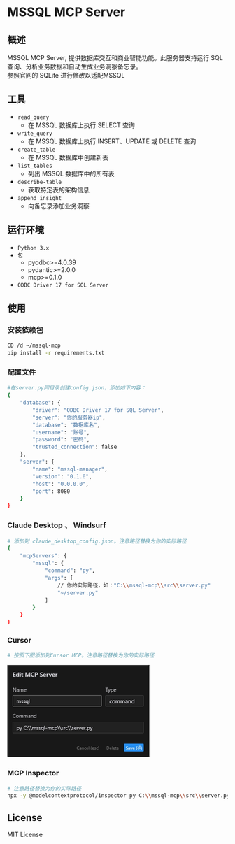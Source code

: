 # MSSQL MCP Server

## 概述

MSSQL MCP Server, 提供数据库交互和商业智能功能。此服务器支持运行 SQL 查询、分析业务数据和自动生成业务洞察备忘录。  
参照官网的 SQLite 进行修改以适配MSSQL

## 工具

- `read_query`
   - 在 MSSQL 数据库上执行 SELECT 查询
- `write_query`
   - 在 MSSQL 数据库上执行 INSERT、UPDATE 或 DELETE 查询
- `create_table`
   - 在 MSSQL 数据库中创建新表
- `list_tables`
   - 列出 MSSQL 数据库中的所有表
- `describe-table`
   - 获取特定表的架构信息
- `append_insight`
   - 向备忘录添加业务洞察

## 运行环境

- `Python 3.x`
- `包`
   - pyodbc>=4.0.39
   - pydantic>=2.0.0
   - mcp>=0.1.0 
- `ODBC Driver 17 for SQL Server`

## 使用

### 安装依赖包

```bash
CD /d ~/mssql-mcp  
pip install -r requirements.txt  
```

### 配置文件

```bash
#在server.py同目录创建config.json，添加如下内容：  
{
    "database": {
        "driver": "ODBC Driver 17 for SQL Server",
        "server": "你的服务器ip",
        "database": "数据库名",
        "username": "账号",
        "password": "密码",
        "trusted_connection": false
    },
    "server": {
        "name": "mssql-manager",
        "version": "0.1.0",
        "host": "0.0.0.0",
        "port": 8080
    }
}
```

### Claude Desktop 、 Windsurf

```bash
# 添加到 claude_desktop_config.json。注意路径替换为你的实际路径  
{
	"mcpServers": {
		"mssql": {
			"command": "py",
			"args": [
			    // 你的实际路径，如："C:\\mssql-mcp\\src\\server.py"
				"~/server.py"
			]
		}
	}
}
```

### Cursor

```bash
# 按照下图添加到Cursor MCP。注意路径替换为你的实际路径  
```
![Cursor配置](imgs/cursor_config.png)

### MCP Inspector

```bash
# 注意路径替换为你的实际路径  
npx -y @modelcontextprotocol/inspector py C:\\mssql-mcp\\src\\server.py
```

## License

MIT License

